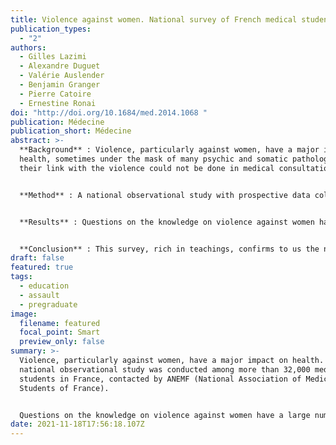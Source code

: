 ```yaml
---
title: Violence against women. National survey of French medical students
publication_types:
  - "2"
authors:
  - Gilles Lazimi
  - Alexandre Duguet
  - Valérie Auslender
  - Benjamin Granger
  - Pierre Catoire
  - Ernestine Ronai
doi: "http://doi.org/10.1684/med.2014.1068 "
publication: Médecine
publication_short: Médecine
abstract: >-
  **Background** : Violence, particularly against women, have a major impact on
  health, sometimes under the mask of many psychic and somatic pathologies if
  their link with the violence could not be done in medical consultation.


  **Method** : A national observational study with prospective data collection from July to October 2013 was conducted among more than 32,000 medical students in France, contacted by email by ANEMF (National Association of Medical Students of France). The questionnaire was written in survey and online questionnaires software. Definitions were presented at the beginning, and answers or useful sites and phone numbers were proposed at the end in case of further questions on the subject. 1,472 students responded to the 12 questions.


  **Results** : Questions on the knowledge on violence against women have a large number of incorrect answers, which can be explained by the fact that more than 80% of the student (s) declare that they have not received training, despite being personally confronted to a number of situations of violence during their course (during training) or among their relatives. Or they are also victims in their personal lives, of psychological violence (1/3), of physical (1/4) or sexual ones (1/10). More than 60% consider that taking care of the victims is rather inadequate or unsuited, while over 90% felt that the role of the physician is important and major and 95% would be interested or very interested by being trained on violence, to better detect and deal with the consequences. 


  **Conclusion** : This survey, rich in teachings, confirms to us the need for education on violence throughout the course of medical studies, in order to improve the identification, medical care and support for the victims. 
draft: false
featured: true
tags:
  - education
  - assault
  - pregraduate
image:
  filename: featured
  focal_point: Smart
  preview_only: false
summary: >-
  Violence, particularly against women, have a major impact on health. A
  national observational study was conducted among more than 32,000 medical
  students in France, contacted by ANEMF (National Association of Medical
  Students of France).


  Questions on the knowledge on violence against women have a large number of incorrect answers. More than 80% of the students declare that they have not received training, despite being personally confronted to a number of situations of violence during their course (during training) or among their relatives. This survey, confirms to us the need for education on violence throughout the course of medical studies, in order to improve the identification, medical care and support for the victims. 
date: 2021-11-18T17:56:18.107Z
---
```

